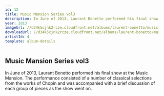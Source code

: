 ```yaml
---
id: 12
title: Music Mansion Series vol3
description: In June of 2013, Laurant Bonetto performed his final show at the Music Mansion.
year: 2013
imageUrl: //d34k5cjnk2rcze.cloudfront.net/albums/laurent-bonetto/music-mansion-series-vol3/music-mansion-series-vol3.jpg
downloadUrl: //d34k5cjnk2rcze.cloudfront.net/albums/laurent-bonetto/music-mansion-series-vol3/music-mansion-series-vol3.zip
artistId: 4
template: album-details
---
```


## Music Mansion Series vol3

In June of 2013, Laurant Bonetto performed his final show at the Music Mansion.  The performance consisted of a number of classical selections from the works of Chopin and was accompanied with a brief discussion of each group of pieces as the show went on.